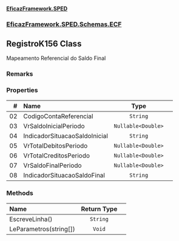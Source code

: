 #### [EficazFramework.SPED](EficazFrameworkSPED.md 'EficazFramework SPED')
### [EficazFramework.SPED.Schemas.ECF](EficazFramework.SPED.Schemas.ECF.md 'EficazFramework.SPED.Schemas.ECF')

## RegistroK156 Class

Mapeamento Referencial do Saldo Final

### Remarks
### Properties

| # | Name | Type | |
| ---: | :--- | :---: | :--- |
| 02 | CodigoContaReferencial | `String` |  |
| 03 | VrSaldoInicialPeriodo | `Nullable<Double>` |  |
| 04 | IndicadorSituacaoSaldoInicial | `String` |  |
| 05 | VrTotalDebitosPeriodo | `Nullable<Double>` |  |
| 06 | VrTotalCreditosPeriodo | `Nullable<Double>` |  |
| 07 | VrSaldoFinalPeriodo | `Nullable<Double>` |  |
| 08 | IndicadorSituacaoSaldoFinal | `String` |  |
### Methods

| Name | Return Type | |
| :--- | :---: | :--- |
| EscreveLinha() | `String` |  |
| LeParametros(string[]) | `Void` |  |
